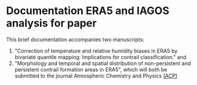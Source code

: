 # Documentation ERA5 and IAGOS analysis for paper #

This brief documentation accompanies two manuscripts: 
1. "Correction of temperature and relative humidity biases in ERA5 by bivariate quantile mapping: Implications for contrail classification."
and
2. "Morphology and temporal and spatial distribution of non-persistent and persistent contrail formation areas in ERA5",
which will both be submitted to the journal Atmospheric Chemistry and Physics [(ACP)](https://www.atmospheric-chemistry-and-physics.net/)
